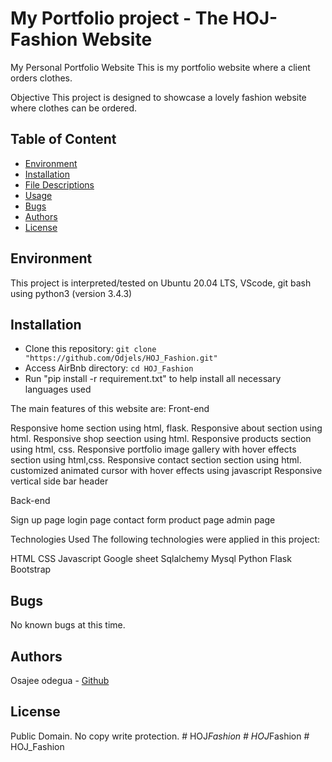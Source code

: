 # My Portfolio project - The HOJ-Fashion Website
My Personal Portfolio Website
This is my portfolio website where a client orders clothes.

Objective
This project is designed to showcase a lovely fashion website where clothes can be ordered. 


## Table of Content
* [Environment](#environment)
* [Installation](#installation)
* [File Descriptions](#file-descriptions)
* [Usage](#usage)
* [Bugs](#bugs)
* [Authors](#authors)
* [License](#license)

## Environment
This project is interpreted/tested on Ubuntu 20.04 LTS, VScode, git bash using python3 (version 3.4.3)

## Installation
* Clone this repository: `git clone "https://github.com/Odjels/HOJ_Fashion.git"`
* Access AirBnb directory: `cd HOJ_Fashion`
* Run "pip install -r requirement.txt" to help install all necessary languages used  


The main features of this website are:
Front-end

 Responsive home section using html, flask.
 Responsive about section using html.
 Responsive shop seection using html.
 Responsive products section using html, css.
 Responsive portfolio image gallery with hover effects section using html,css.
 Responsive contact section section using html.
 customized animated cursor with hover effects using javascript
 Responsive vertical side bar header

 
Back-end

 Sign up page
 login page
 contact form
 product page
 admin page

 Technologies Used
The following technologies were applied in this project:

 HTML
 CSS
 Javascript
 Google sheet
 Sqlalchemy
 Mysql
 Python
 Flask
 Bootstrap



## Bugs
No known bugs at this time. 

## Authors
Osajee odegua - [Github](https://github.com/Odjels)   



## License
Public Domain. No copy write protection. 
#   H O J _ F a s h i o n  
 #   H O J _ F a s h i o n  
 # HOJ_Fashion
